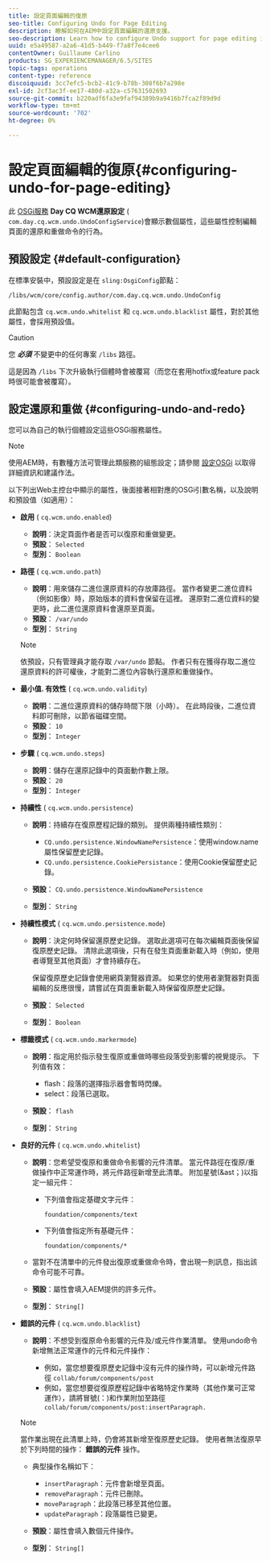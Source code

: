 ```yaml
---
title: 設定頁面編輯的復原
seo-title: Configuring Undo for Page Editing
description: 瞭解如何在AEM中設定頁面編輯的還原支援。
seo-description: Learn how to configure Undo support for page editing in AEM.
uuid: e5a49587-a2a6-41d5-b449-f7a8f7e4cee6
contentOwner: Guillaume Carlino
products: SG_EXPERIENCEMANAGER/6.5/SITES
topic-tags: operations
content-type: reference
discoiquuid: 3cc7efc5-bcb2-41c9-b78b-308f6b7a298e
exl-id: 2cf3ac3f-ee17-480d-a32a-c57631502693
source-git-commit: b220adf6fa3e9faf94389b9a9416b7fca2f89d9d
workflow-type: tm+mt
source-wordcount: '702'
ht-degree: 0%

---
```


# 設定頁面編輯的復原{#configuring-undo-for-page-editing}

此 [OSGi服務](/help/sites-deploying/configuring-osgi.md)  **Day CQ WCM還原設定** ( `com.day.cq.wcm.undo.UndoConfigService`)會顯示數個屬性，這些屬性控制編輯頁面的還原和重做命令的行為。

## 預設設定 {#default-configuration}

在標準安裝中，預設設定是在 `sling:OsgiConfig`節點：

`/libs/wcm/core/config.author/com.day.cq.wcm.undo.UndoConfig`

此節點包含 `cq.wcm.undo.whitelist` 和 `cq.wcm.undo.blacklist` 屬性，對於其他屬性，會採用預設值。

>[!CAUTION]
>
>您 ***必須*** 不變更中的任何專案 `/libs` 路徑。
>
>這是因為 `/libs` 下次升級執行個體時會被覆寫（而您在套用hotfix或feature pack時很可能會被覆寫）。

## 設定還原和重做 {#configuring-undo-and-redo}

您可以為自己的執行個體設定這些OSGi服務屬性。

>[!NOTE]
>
>使用AEM時，有數種方法可管理此類服務的組態設定；請參閱 [設定OSGi](/help/sites-deploying/configuring-osgi.md) 以取得詳細資訊和建議作法。

以下列出Web主控台中顯示的屬性，後面接著相對應的OSGi引數名稱，以及說明和預設值（如適用）：

* **啟用**
( 
`cq.wcm.undo.enabled`)

   * **說明**：決定頁面作者是否可以復原和重做變更。
   * **預設**： `Selected`
   * **型別**： `Boolean`

* **路徑**
( 
`cq.wcm.undo.path`)

   * **說明**：用來儲存二進位還原資料的存放庫路徑。 當作者變更二進位資料（例如影像）時，原始版本的資料會保留在這裡。 還原對二進位資料的變更時，此二進位還原資料會還原至頁面。
   * **預設**： `/var/undo`
   * **型別**： `String`

   >[!NOTE]
   >
   >依預設，只有管理員才能存取 `/var/undo` 節點。 作者只有在獲得存取二進位還原資料的許可權後，才能對二進位內容執行還原和重做操作。

* **最小值. 有效性**
( 
`cq.wcm.undo.validity`)

   * **說明**：二進位還原資料的儲存時間下限（小時）。 在此時段後，二進位資料即可刪除，以節省磁碟空間。
   * **預設**： `10`
   * **型別**： `Integer`

* **步驟**
( 
`cq.wcm.undo.steps`)

   * **說明**：儲存在還原記錄中的頁面動作數上限。
   * **預設**： `20`
   * **型別**： `Integer`

* **持續性**
( 
`cq.wcm.undo.persistence`)

   * **說明**：持續存在復原歷程記錄的類別。 提供兩種持續性類別：

      * `CQ.undo.persistence.WindowNamePersistence`：使用window.name屬性保留歷史記錄。
      * `CQ.undo.persistence.CookiePersistance`：使用Cookie保留歷史記錄。
   * **預設**： `CQ.undo.persistence.WindowNamePersistence`
   * **型別**： `String`


* **持續性模式**
( 
`cq.wcm.undo.persistence.mode`)

   * **說明**：決定何時保留還原歷史記錄。 選取此選項可在每次編輯頁面後保留復原歷史記錄。 清除此選項後，只有在發生頁面重新載入時（例如，使用者導覽至其他頁面）才會持續存在。

      保留復原歷史記錄會使用網頁瀏覽器資源。 如果您的使用者瀏覽器對頁面編輯的反應很慢，請嘗試在頁面重新載入時保留復原歷史記錄。

   * **預設**： `Selected`
   * **型別**： `Boolean`

* **標籤模式**
( 
`cq.wcm.undo.markermode`)

   * **說明**：指定用於指示發生復原或重做時哪些段落受到影響的視覺提示。 下列值有效：

      * flash：段落的選擇指示器會暫時閃爍。
      * select：段落已選取。
   * **預設**： `flash`
   * **型別**： `String`


* **良好的元件**
( 
`cq.wcm.undo.whitelist`)

   * **說明**：您希望受復原和重做命令影響的元件清單。 當元件路徑在復原/重做操作中正常運作時，將元件路徑新增至此清單。 附加星號(&amp;ast；)以指定一組元件：

      * 下列值會指定基礎文字元件：

         `foundation/components/text`

      * 下列值會指定所有基礎元件：

         `foundation/components/*`
   * 當對不在清單中的元件發出復原或重做命令時，會出現一則訊息，指出該命令可能不可靠。

   * **預設**：屬性會填入AEM提供的許多元件。
   * **型別**： `String[]`


* **錯誤的元件**
( 
`cq.wcm.undo.blacklist`)

   * **說明**：不想受到復原命令影響的元件及/或元件作業清單。 使用undo命令新增無法正常運作的元件和元件操作：

      * 例如，當您想要復原歷史記錄中沒有元件的操作時，可以新增元件路徑 `collab/forum/components/post`
      * 例如，當您想要從復原歷程記錄中省略特定作業時（其他作業可正常運作），請將冒號(：)和作業附加至路徑 `collab/forum/components/post:insertParagraph.`

   >[!NOTE]
   >
   >當作業出現在此清單上時，仍會將其新增至復原歷史記錄。 使用者無法復原早於下列時間的操作： **錯誤的元件** 操作。

   * 典型操作名稱如下：

      * `insertParagraph`：元件會新增至頁面。
      * `removeParagraph`：元件已刪除。
      * `moveParagraph`：此段落已移至其他位置。
      * `updateParagraph`：段落屬性已變更。
   * **預設**：屬性會填入數個元件操作。
   * **型別**： `String[]`
